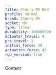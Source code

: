 ```yaml
---
title: Cherry MX Red
profile: normal
brand: Cherry MX
socket: MX
type: linear
durability: 100000000
actuator_travel: 4
pre_travel: 2
initial_force: 30
actuation_force: 45
rgb_version: true
---
```


Content
